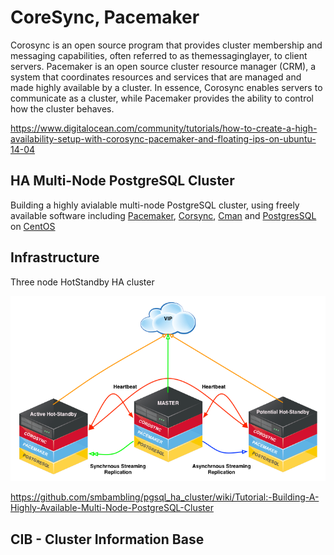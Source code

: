 # CoreSync, Pacemaker

Corosync is an open source program that provides cluster membership and messaging capabilities, often referred to as themessaginglayer, to client servers. Pacemaker is an open source cluster resource manager (CRM), a system that coordinates resources and services that are managed and made highly available by a cluster. In essence, Corosync enables servers to communicate as a cluster, while Pacemaker provides the ability to control how the cluster behaves.

<https://www.digitalocean.com/community/tutorials/how-to-create-a-high-availability-setup-with-corosync-pacemaker-and-floating-ips-on-ubuntu-14-04>

## HA Multi-Node PostgreSQL Cluster

Building a highly avialable multi-node PostgreSQL cluster, using freely available software including [Pacemaker](http://clusterlabs.org/), [Corsync](http://corosync.github.io/corosync/), [Cman](http://www.sourceware.org/cluster/cman/) and [PostgresSQL](http://www.postgresql.org/) on [CentOS](http://www.centos.org/)

## Infrastructure

Three node HotStandby HA cluster

![image](../../media/DevOps-Others-CoreSync-Pacemaker-image1.png)

<https://github.com/smbambling/pgsql_ha_cluster/wiki/Tutorial:-Building-A-Highly-Available-Multi-Node-PostgreSQL-Cluster>

## CIB - Cluster Information Base
